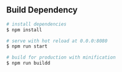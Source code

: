 ## Build Dependency

``` bash
# install dependencies
$ npm install

# serve with hot reload at 0.0.0:8080
$ npm run start

# build for production with minification
$ npm run buildd
```

